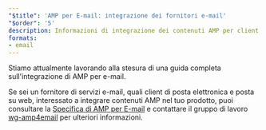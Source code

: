```yaml
---
"$title": 'AMP per E-mail: integrazione dei fornitori e-mail'
"$order": '5'
description: Informazioni di integrazione dei contenuti AMP per client e fornitori di posta elettronica.
formats:
- email
---
```


Stiamo attualmente lavorando alla stesura di una guida completa sull'integrazione di AMP per e-mail.

Se sei un fornitore di servizi e-mail, quali client di posta elettronica e posta su web, interessato a integrare contenuti AMP nel tuo prodotto, puoi consultare la [Specifica di AMP per E-mail](../../../documentation/guides-and-tutorials/learn/email-spec/amp-email-format.md?format=email) e contattare il gruppo di lavoro [wg-amp4email](https://github.com/ampproject/wg-amp4email) per ulteriori informazioni.
